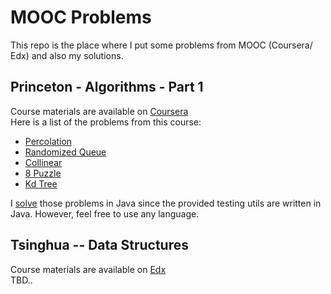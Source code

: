 # MOOC Problems
This repo is the place where I put some problems from MOOC (Coursera/ Edx) and also my solutions.  

## Princeton - Algorithms - Part 1
Course materials are available on [Coursera](https://www.coursera.org/learn/algorithms-part1)   
Here is a list of the problems from this course:
- [Percolation](http://htmlpreview.github.com/?https://github.com/miaozn/MOOC/blob/master/princeton-algs-part-1/assignments/percolation.html)
- [Randomized Queue](http://htmlpreview.github.com/?https://github.com/miaozn/MOOC/blob/master/princeton-algs-part-1/assignments/queues.html)
- [Collinear](http://htmlpreview.github.com/?https://github.com/miaozn/MOOC/blob/master/princeton-algs-part-1/assignments/collinear.html)
- [8 Puzzle](http://htmlpreview.github.com/?https://github.com/miaozn/MOOC/blob/master/princeton-algs-part-1/assignments/8puzzle.html)
- [Kd Tree](http://htmlpreview.github.com/?https://github.com/miaozn/MOOC/blob/master/princeton-algs-part-1/assignments/kdtree.html)  
    
I [solve](https://github.com/miaozn/MOOC/tree/master/princeton-algs-part-1/solutions) those problems in Java since the provided testing utils are written in Java. However, feel free to use any language.  
## Tsinghua -- Data Structures
Course materials are available on [Edx](https://www.edx.org/course/subject/computer-science)  
TBD..
